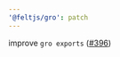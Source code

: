 ```yaml
---
'@feltjs/gro': patch
---
```


improve `gro exports` ([#396](https://github.com/grogarden/gro/pull/396))
